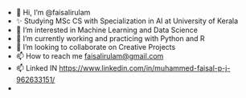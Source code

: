- 👋 Hi, I’m @faisalirulam
- ✨ Studying MSc CS with Specialization in AI at University of Kerala
- 👀 I’m interested in Machine Learning and Data Science
- 🌱 I’m currently working and practicing with Python and R
- 💞️ I’m looking to collaborate on Creative Projects
- 📫 How to reach me faisalirulam@gmail.com
- 📫 Linked IN https://www.linkedin.com/in/muhammed-faisal-p-j-962633151/
- 

<!---
faisalirulam/faisalirulam is a ✨ special ✨ repository because its `README.md` (this file) appears on your GitHub profile.
You can click the Preview link to take a look at your changes.
--->

